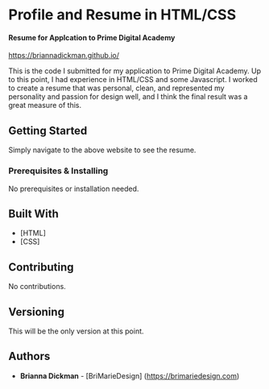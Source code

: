 # Profile and Resume in HTML/CSS
#### Resume for Applcation to Prime Digital Academy

https://briannadickman.github.io/

This is the code I submitted for my application to Prime Digital Academy. Up to this point, I had experience in HTML/CSS and some Javascript. I worked to create a resume that was personal, clean, and represented my personality and passion for design well, and I think the final result was a great measure of this.

## Getting Started

Simply navigate to the above website to see the resume.

### Prerequisites & Installing

No prerequisites or installation needed.


## Built With

* [HTML]
* [CSS] 

## Contributing

No contributions.

## Versioning

This will be the only version at this point.

## Authors

* **Brianna Dickman** - [BriMarieDesign] (https://brimariedesign.com)
